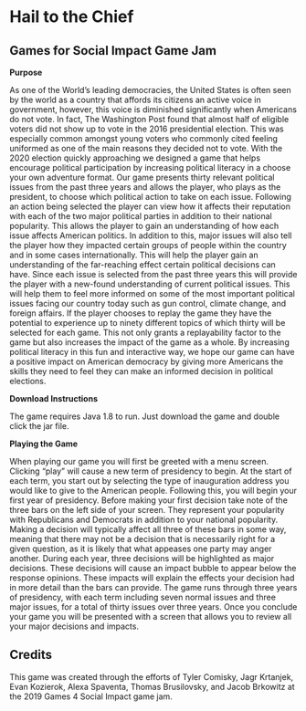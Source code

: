 # Hail to the Chief

## Games for Social Impact Game Jam

**Purpose** 
	
As one of the World’s leading democracies, the United States is often seen by the world as a country that affords its citizens an active voice in government, however, this voice is diminished significantly when Americans do not vote. In fact, The Washington Post found that almost half of eligible voters did not show up to vote in the 2016 presidential election. This was especially common amongst young voters who commonly cited feeling uniformed as one of the main reasons they decided not to vote. With the 2020 election quickly approaching we designed a game that helps encourage political participation by increasing political literacy in a choose your own adventure format. Our game presents thirty relevant political issues from the past three years and allows the player, who plays as the president, to choose which political action to take on each issue. Following an action being selected the player can view how it affects their reputation with each of the two major political parties in addition to their national popularity. This allows the player to gain an understanding of how each issue affects American politics. In addition to this, major issues will also tell the player how they impacted certain groups of people within the country and in some cases internationally. This will help the player gain an understanding of the far-reaching effect certain political decisions can have. Since each issue is selected from the past three years this will provide the player with a new-found understanding of current political issues. This will help them to feel more informed on some of the most important political issues facing our country today such as gun control, climate change, and foreign affairs. If the player chooses to replay the game they have the potential to experience up to ninety different topics of which thirty will be selected for each game. This not only grants a replayability factor to the game but also increases the impact of the game as a whole. By increasing political literacy in this fun and interactive way, we hope our game can have a positive impact on American democracy by giving more Americans the skills they need to feel they can make an informed decision in political elections.  

**Download Instructions**

The game requires Java 1.8 to run. Just download the game and double click the jar file.

**Playing the Game**

When playing our game you will first be greeted with a menu screen. Clicking “play” will cause a new term of presidency to begin. At the start of each term, you start out by selecting the type of inauguration address you would like to give to the American people. Following this, you will begin your first year of presidency. Before making your first decision take note of the three bars on the left side of your screen. They represent your popularity with Republicans and Democrats in addition to your national popularity. Making a decision will typically affect all three of these bars in some way, meaning that there may not be a decision that is necessarily right for a given question, as it is likely that what appeases one party may anger another. During each year, three decisions will be highlighted as major decisions. These decisions will cause an impact bubble to appear below the response opinions. These impacts will explain the effects your decision had in more detail than the bars can provide. The game runs through three years of presidency, with each term including seven normal issues and three major issues, for a total of thirty issues over three years. Once you conclude your game you will be presented with a screen that allows you to review all your major decisions and impacts.  

## Credits

This game was created through the efforts of Tyler Comisky, Jagr Krtanjek, Evan Kozierok, Alexa Spaventa, Thomas Brusilovsky, and Jacob Brkowitz at the 2019 Games 4 Social Impact game jam. 
